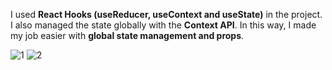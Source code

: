 I used <b>React Hooks (useReducer, useContext and useState)</b> in the project. I also managed the state globally with the <b>Context API</b>. In this way, I made my job easier with <b>global state management and props</b>.

![1](https://github.com/atsszc/react-expense-tracker/assets/116086493/f69f2b2b-c36b-43b4-ac3c-a7ecb5aad1ae) ![2](https://github.com/atsszc/react-expense-tracker/assets/116086493/e19fb6f8-e44c-430f-8365-c818308533ad)
